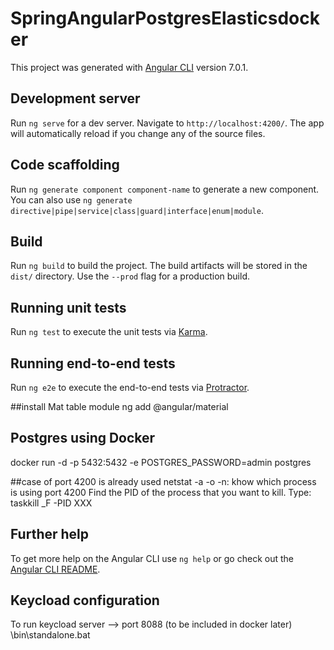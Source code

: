 # SpringAngularPostgresElasticsdocker

This project was generated with [Angular CLI](https://github.com/angular/angular-cli) version 7.0.1.

## Development server

Run `ng serve` for a dev server. Navigate to `http://localhost:4200/`. The app will automatically reload if you change any of the source files.

## Code scaffolding

Run `ng generate component component-name` to generate a new component. You can also use `ng generate directive|pipe|service|class|guard|interface|enum|module`.

## Build

Run `ng build` to build the project. The build artifacts will be stored in the `dist/` directory. Use the `--prod` flag for a production build.

## Running unit tests

Run `ng test` to execute the unit tests via [Karma](https://karma-runner.github.io).

## Running end-to-end tests

Run `ng e2e` to execute the end-to-end tests via [Protractor](http://www.protractortest.org/).

##install Mat table module
ng add @angular/material

## Postgres using Docker
docker run -d -p 5432:5432 -e POSTGRES_PASSWORD=admin postgres

##case of port 4200 is already used 
netstat -a -o -n: khow which process is using port 4200 
Find the PID of the process that you want to kill.
Type: taskkill _F -PID XXX

## Further help

To get more help on the Angular CLI use `ng help` or go check out the [Angular CLI README](https://github.com/angular/angular-cli/blob/master/README.md).

## Keycload configuration
To run keycload server --> port 8088 (to be included in docker later)
\bin\standalone.bat 
